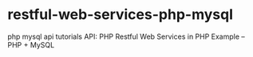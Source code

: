 # restful-web-services-php-mysql
php mysql api tutorials API: PHP Restful Web Services in PHP Example – PHP + MySQL

